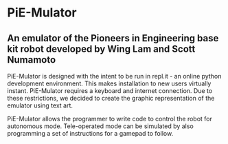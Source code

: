 # PiE-Mulator

## An emulator of the Pioneers in Engineering base kit robot developed by Wing Lam and Scott Numamoto

PiE-Mulator is designed with the intent to be run in repl.it - an online python development environment. This makes installation to new users virtually instant. PiE-Mulator requires a keyboard and internet connection. Due to these restrictions, we decided to create the graphic representation of the emulator using text art.

PiE-Mulator allows the programmer to write code to control the robot for autonomous mode. Tele-operated mode can be simulated by also programming a set of instructions for a gamepad to follow.
